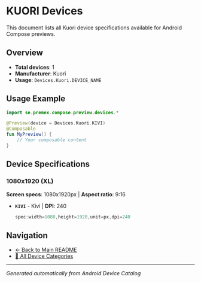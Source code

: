 # KUORI Devices

This document lists all Kuori device specifications available for Android Compose previews.

## Overview

- **Total devices**: 1
- **Manufacturer**: Kuori
- **Usage**: `Devices.Kuori.DEVICE_NAME`

## Usage Example

```kotlin
import se.premex.compose.preview.devices.*

@Preview(device = Devices.Kuori.KIVI)
@Composable
fun MyPreview() {
    // Your composable content
}
```

## Device Specifications

### 1080x1920 (XL)

**Screen specs**: 1080x1920px | **Aspect ratio**: 9:16

- **`KIVI`** - Kivi | **DPI**: 240
  ```kotlin
  spec:width=1080,height=1920,unit=px,dpi=240
  ```

## Navigation

- [← Back to Main README](../../README.md)
- [📱 All Device Categories](../README.md)

---
*Generated automatically from Android Device Catalog*

